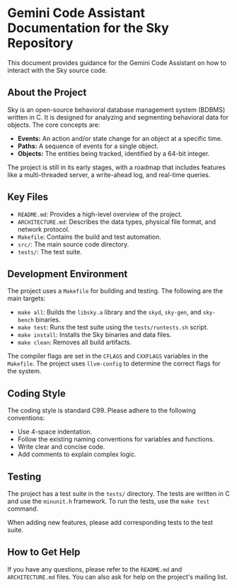 # Gemini Code Assistant Documentation for the Sky Repository

This document provides guidance for the Gemini Code Assistant on how to interact with the Sky source code.

## About the Project

Sky is an open-source behavioral database management system (BDBMS) written in C. It is designed for analyzing and segmenting behavioral data for objects. The core concepts are:

*   **Events:** An action and/or state change for an object at a specific time.
*   **Paths:** A sequence of events for a single object.
*   **Objects:** The entities being tracked, identified by a 64-bit integer.

The project is still in its early stages, with a roadmap that includes features like a multi-threaded server, a write-ahead log, and real-time queries.

## Key Files

*   `README.md`: Provides a high-level overview of the project.
*   `ARCHITECTURE.md`: Describes the data types, physical file format, and network protocol.
*   `Makefile`: Contains the build and test automation.
*   `src/`: The main source code directory.
*   `tests/`: The test suite.

## Development Environment

The project uses a `Makefile` for building and testing. The following are the main targets:

*   `make all`: Builds the `libsky.a` library and the `skyd`, `sky-gen`, and `sky-bench` binaries.
*   `make test`: Runs the test suite using the `tests/runtests.sh` script.
*   `make install`: Installs the Sky binaries and data files.
*   `make clean`: Removes all build artifacts.

The compiler flags are set in the `CFLAGS` and `CXXFLAGS` variables in the `Makefile`. The project uses `llvm-config` to determine the correct flags for the system.

## Coding Style

The coding style is standard C99. Please adhere to the following conventions:

*   Use 4-space indentation.
*   Follow the existing naming conventions for variables and functions.
*   Write clear and concise code.
*   Add comments to explain complex logic.

## Testing

The project has a test suite in the `tests/` directory. The tests are written in C and use the `minunit.h` framework. To run the tests, use the `make test` command.

When adding new features, please add corresponding tests to the test suite.

## How to Get Help

If you have any questions, please refer to the `README.md` and `ARCHITECTURE.md` files. You can also ask for help on the project's mailing list.
